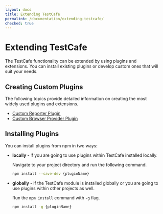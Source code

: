 ```yaml
---
layout: docs
title: Extending TestCafe
permalink: /documentation/extending-testcafe/
checked: true
---
```

# Extending TestCafe

The TestCafe functionality can be extended by using plugins and extensions.
You can install existing plugins or develop custom ones that will suit your needs.

## Creating Custom Plugins

The following topics provide detailed information on creating the most widely used plugins and extensions.

* [Custom Reporter Plugin](custom-reporter-plugin/index.md)
* [Custom Browser Provider Plugin](custom-browser-provider-plugin/index.md)

## Installing Plugins

You can install plugins from npm in two ways:

* **locally** - if you are going to use plugins within TestCafe installed locally.

    Navigate to your project directory and run the following command.

    ```bash
    npm install --save-dev {pluginName}
    ```

* **globally** - if the TestCafe module is installed globally or you are going to use plugins within other projects as well.

    Run the `npm install` command with `-g` flag.

    ```bash
    npm install -g {pluginName}
    ```
